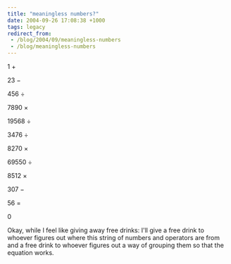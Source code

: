 ```yaml
---
title: "meaningless numbers?"
date: 2004-09-26 17:08:38 +1000
tags: legacy
redirect_from:
 - /blog/2004/09/meaningless-numbers
 - /blog/meaningless-numbers
---
```


1 +

23 &minus;

456 &divide;

7890 &times;

19568 &divide;

3476 &divide;

8270 &times;

69550 &divide;

8512 &times;

307 &minus;

56 =

0



Okay, while I feel like giving away free drinks: I'll give a free drink to whoever figures out where this string of numbers and operators are from and a free drink to whoever figures out a way of grouping them so that the equation works.

